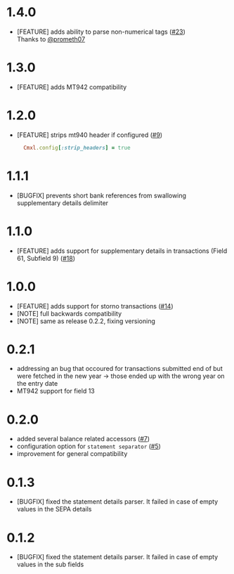# 1.4.0

- [FEATURE] adds ability to parse non-numerical tags ([#23](https://github.com/railslove/cmxl/issues/23)) \
  Thanks to [@prometh07](https://github.com/prometh07)

# 1.3.0

- [FEATURE] adds MT942 compatibility

# 1.2.0

- [FEATURE] strips mt940 header if configured ([#9](https://github.com/railslove/cmxl/issues/9))
  ```ruby
    Cmxl.config[:strip_headers] = true
  ```

# 1.1.1

- [BUGFIX] prevents short bank references from swallowing supplementary details delimiter

# 1.1.0

- [FEATURE] adds support for supplementary details in transactions (Field 61, Subfield 9) ([#18](https://github.com/railslove/cmxl/issues/18))

# 1.0.0

- [FEATURE] adds support for storno transactions ([#14](https://github.com/railslove/cmxl/issues/14))
- [NOTE] full backwards compatibility
- [NOTE] same as release 0.2.2, fixing versioning

# 0.2.1

- addressing an bug that occoured for transactions submitted end of
  but were fetched in the new year -> those ended up with the wrong year
  on the entry date
- MT942 support for field 13

# 0.2.0

- added several balance related accessors ([#7](https://github.com/railslove/cmxl/issues/7))
- configuration option for `statement separator` ([#5](https://github.com/railslove/cmxl/issues/5))
- improvement for general compatibility

# 0.1.3

- [BUGFIX] fixed the statement details parser. It failed in case of empty values in the SEPA details

# 0.1.2

- [BUGFIX] fixed the statement details parser. It failed in case of empty values in the sub fields

